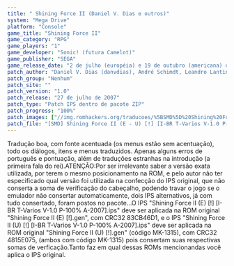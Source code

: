```yaml
---
title: " Shining Force II (Daniel V. Dias e outros)"
system: "Mega Drive"
platform: "Console"
game_title: "Shining Force II"
game_category: "RPG"
game_players: "1"
game_developer: "Sonic! (futura Camelot)"
game_publisher: "SEGA"
game_release_date: "2 de julho (européia) e 19 de outubro (americana) de 1994"
patch_author: "Daniel V. Dias (danvdias), André Schimdt, Leandro Lantin e Will"
patch_group: "Nenhum"
patch_site: ""
patch_version: "1.0"
patch_release: "27 de julho de 2007"
patch_type: "Patch IPS dentro de pacote ZIP"
patch_progress: "100%"
patch_images: ["//img.romhackers.org/traducoes/%5BSMD%5D%20Shining%20Force%20II%20-%20Daniel%20V.%20Dias,%20Andre%20Schimdt,%20Leandro%20Lantin%20e%20Will%20-%201.png","//img.romhackers.org/traducoes/%5BSMD%5D%20Shining%20Force%20II%20-%20Daniel%20V.%20Dias,%20Andre%20Schimdt,%20Leandro%20Lantin%20e%20Will%20-%202.png","//img.romhackers.org/traducoes/%5BSMD%5D%20Shining%20Force%20II%20-%20Daniel%20V.%20Dias,%20Andre%20Schimdt,%20Leandro%20Lantin%20e%20Will%20-%203.png"]
patch_file: "[SMD] Shining Force II (E - U) [!] [I-BR T-Varios V-1.0 P-100% A-2007].zip"
---
```

Tradução boa, com fonte acentuada (os menus estão sem acentuação), todo os diálogos, itens e menus traduzidos. Apenas alguns erros de português e pontuação, além de traduções estranhas na introdução (a primeira fala do rei).ATENÇÃO:Por ser irrelevante saber a versão exata utilizada, por terem o mesmo posicionamento na ROM, e pelo autor não ter especificado qual versão foi utilizada na confecção do IPS original, que não conserta a soma de verificação do cabeçalho, podendo travar o jogo se o emulador não consertar automaticamente, dois IPS alternativos, já com tudo consertado, foram postos no pacote...O IPS "Shining Force II (E) [!] [I-BR T-Varios V-1.0 P-100% A-2007].ips" deve ser aplicada na ROM original "Shining Force II (E) [!].gen", com CRC32 83CB46D1, e o IPS "Shining Force II (U) [!] [I-BR T-Varios V-1.0 P-100% A-2007].ips" deve ser aplicada na ROM original "Shining Force II (U) [!].gen" (código MK-1315), com CRC32 4815E075, (ambos com código MK-1315) pois consertam suas respectivas somas de verficação.Tanto faz em qual dessas ROMs mencionandas você aplica o IPS original.